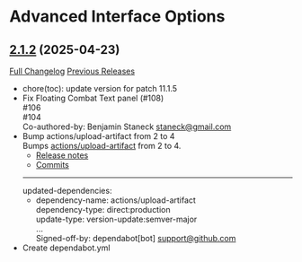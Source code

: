 # Advanced Interface Options

## [2.1.2](https://github.com/Stanzilla/AdvancedInterfaceOptions/tree/2.1.2) (2025-04-23)
[Full Changelog](https://github.com/Stanzilla/AdvancedInterfaceOptions/compare/2.1.1...2.1.2) [Previous Releases](https://github.com/Stanzilla/AdvancedInterfaceOptions/releases)

- chore(toc): update version for patch 11.1.5  
- Fix Floating Combat Text panel (#108)  
    #106  
    #104  
    Co-authored-by: Benjamin Staneck <staneck@gmail.com>  
- Bump actions/upload-artifact from 2 to 4  
    Bumps [actions/upload-artifact](https://github.com/actions/upload-artifact) from 2 to 4.  
    - [Release notes](https://github.com/actions/upload-artifact/releases)  
    - [Commits](https://github.com/actions/upload-artifact/compare/v2...v4)  
    ---  
    updated-dependencies:  
    - dependency-name: actions/upload-artifact  
      dependency-type: direct:production  
      update-type: version-update:semver-major  
    ...  
    Signed-off-by: dependabot[bot] <support@github.com>  
- Create dependabot.yml  